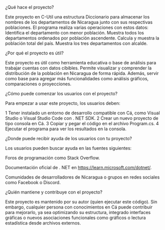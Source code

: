 ¿Qué hace el proyecto?

Este proyecto en C-Util una estructura Diccionario para almacenar los nombres de los departamentos de Nicaragua junto con sus respectivas poblaciones.
El programa realiza varias operaciones con estos datos:
Identifica el departamento con menor población.
Muestra todos los departamentos ordenados por población ascendente.
Calcula y muestra la población total del país.
Muestra los tres departamentos con alcalde.

¿Por qué el proyecto es útil?

Este proyecto es útil como herramienta educativa o base de análisis para trabajar cuentas con datos cíbibles.
Permite visualizar y comprender la distribución de la población en Nicaragua de forma rápida.
Además, servir como base para agregar más funcionalidades como análisis gráficos, comparaciones o proyecciones.

¿Cómo puede comenzar los usuarios con el proyecto?

Para empezar a usar este proyecto, los usuarios deben:

1 Tener instalado un entorno de desarrollo compatible con Cá, como Visual Studio o Visual Studio Code con . NET SDK.
2 Crear un nuevo proyecto de tipo consola en Cá.
3 Copiar y pegar el código en el archivo Program.cs.
4 Ejecutar el programa para ver los resultados en la consola.

¿Donde puede recibir ayuda de los usuarios con tu proyecto?

Los usuarios pueden buscar ayuda en las fuentes siguientes:

Foros de programación como Stack Overflow.

Documentación oficial de . NET en https://learn.microsoft.com/dotnet/.

Comunidades de desarrolladores de Nicaragua o grupos en redes sociales como Facebook o Discord.

¿Quién mantiene y contribuye con el proyecto?

Este proyecto es mantenido por su autor (quien ejecutar este código).
Sin embargo, cualquier persona con conocimientos en Cá puede contribuir para mejorarlo, ya sea optimizando su estructura, integrado interfaces gráficas o nuevos asociaciones funcionales como gráficos o lectura estadística desde archivos externos.
